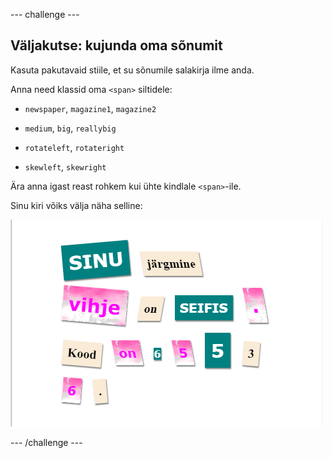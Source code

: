 --- challenge ---

## Väljakutse: kujunda oma sõnumit

Kasuta pakutavaid stiile, et su sõnumile salakirja ilme anda.

Anna need klassid oma `<span>` siltidele:

+ `newspaper`, `magazine1`, `magazine2`

+ `medium`, `big`, `reallybig`

+ `rotateleft`, `rotateright`

+ `skewleft`, `skewright`

Ära anna igast reast rohkem kui ühte kindlale `<span>`-ile.

Sinu kiri võiks välja näha selline:

![kuvatõmmis](images/letter-challenge1.png)

--- /challenge ---